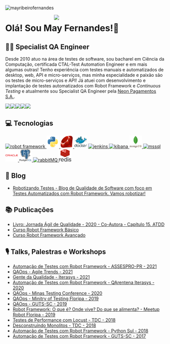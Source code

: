 <p align="left"> <img src="https://komarev.com/ghpvc/?username=mayribeirofernandes&label=Profile%20views&color=0e75b6&style=flat" alt="mayribeirofernandes" /> </p>

<img align="right" width="350" src="https://d585tldpucybw.cloudfront.net/sfimages/default-source/productsimages/teststudio/lp-710x510-case-2-illustration.png"/>

# Olá! Sou May Fernandes!👋
## 👩‍💻 Specialist QA Engineer

Desde 2010 atuo na área de testes de software, sou bacharel em Ciência da Computação, certificada CTAL-Test Automation Engineer e em mais algumas outras! Tenho experiência com testes manuais e automatizados de desktop, web, API e micro-serviços, mas minha especialidade e paixão são os testes de micro-serviços e API! Já atuei com desenvolvimento e implantação de testes automatizados com Robot Framework e *Continuous Testing* e atualmente sou Specialist QA Engineer pela [Neon Pagamentos S.A.](https://neon.com.br/).

[<img src="https://img.shields.io/badge/Microsoft_Outlook-0078D4?style=for-the-badge&logo=microsoft-outlook&logoColor=white" />](mailto:ammmayara@hotmail.com)[<img src="https://img.shields.io/badge/linkedin-%230077B5.svg?&style=for-the-badge&logo=linkedin&logoColor=white" />](https://www.linkedin.com/in/mayfernandes/)[<img src="https://img.shields.io/badge/GitLab-330F63?style=for-the-badge&logo=gitlab&logoColor=white" />](https://gitlab.com/robot-framework-may-fernandes/)[<img src="https://img.shields.io/badge/Telegram-2CA5E0?style=for-the-badge&logo=telegram&logoColor=white" />](https://t.me/joinchat/GysrsxRCsMM--5EkkguYYQ)[<img src="https://img.shields.io/badge/medium-%2312100E.svg?&style=for-the-badge&logo=medium&logoColor=white" />](https://medium.com/mayfernandes)

## 💻 Tecnologias

<p align="left"> <a href="https://robotframework.org/" target="_blank"> <img src="https://upload.wikimedia.org/wikipedia/commons/e/e4/Robot-framework-logo.png" alt="robot framework" width="40" height="40"/> </a> <a href="https://www.docker.com/" target="_blank"> <a href="https://www.python.org" target="_blank"> <img src="https://raw.githubusercontent.com/devicons/devicon/master/icons/python/python-original.svg" alt="python" width="40" height="40"/> </a> <a href="https://www.ruby-lang.org/pt/" target="_blank"> <img src="https://raw.githubusercontent.com/devicons/devicon/master/icons/ruby/ruby-original.svg" alt="ruby" width="40" height="40"/> </a> <img src="https://raw.githubusercontent.com/devicons/devicon/master/icons/docker/docker-original-wordmark.svg" alt="docker" width="40" height="40"/> </a> <a href="https://www.jenkins.io" target="_blank"> <img src="https://www.vectorlogo.zone/logos/jenkins/jenkins-icon.svg" alt="jenkins" width="40" height="40"/> </a> <a href="https://www.elastic.co/kibana" target="_blank"> <img src="https://www.vectorlogo.zone/logos/elasticco_kibana/elasticco_kibana-icon.svg" alt="kibana" width="40" height="40"/> </a> <a href="https://www.mongodb.com/" target="_blank"> <img src="https://raw.githubusercontent.com/devicons/devicon/master/icons/mongodb/mongodb-original-wordmark.svg" alt="mongodb" width="40" height="40"/> </a> <a href="https://www.microsoft.com/en-us/sql-server" target="_blank"> <img src="https://www.svgrepo.com/show/303229/microsoft-sql-server-logo.svg" alt="mssql" width="40" height="40"/> </a> <a href="https://www.oracle.com/" target="_blank"> <img src="https://raw.githubusercontent.com/devicons/devicon/master/icons/oracle/oracle-original.svg" alt="oracle" width="40" height="40"/> </a> <a href="https://www.postgresql.org" target="_blank"> <img src="https://raw.githubusercontent.com/devicons/devicon/master/icons/postgresql/postgresql-original-wordmark.svg" alt="postgresql" width="40" height="40"/> </a>  <a href="https://www.rabbitmq.com" target="_blank"> <img src="https://www.vectorlogo.zone/logos/rabbitmq/rabbitmq-icon.svg" alt="rabbitMQ" width="40" height="40"/> </a> <a href="https://redis.io" target="_blank"> <img src="https://raw.githubusercontent.com/devicons/devicon/master/icons/redis/redis-original-wordmark.svg" alt="redis" width="40" height="40"/>  </a> </p>

## 📝 Blog
- [Robotizando Testes - Blog de Qualidade de Software com foco em Testes Automatizados com Robot Framework. Vamos robotizar!](https://robotizandotestes.blogspot.com/)
  
## 📚 Publicações
- [Livro: Jornada Ágil de Qualidade - 2020 - Co-Autora - Capítulo 15. ATDD](https://www.google.com.br/books/edition/Jornada_%C3%81gil_de_Qualidade/z5bIDwAAQBAJ?hl=pt-BR&gbpv=0)
- [Curso Robot Framework Básico](https://www.udemy.com/course/automacao-de-testes-com-robot-framework-basico/?referralCode=07AE210B34B27F2BA63C)
- [Curso Robot Framework Avançado](https://www.udemy.com/course/automacao-de-testes-com-robot-framework-avancado/?referralCode=D8A16D5A4F4A3660792B)

## 🎙️ Talks, Palestras e Workshops
- [Automação de Testes com Robot Framework - ASSESPRO-PR - 2021](https://www.slideshare.net/MayaraRFernandesCBTS/assespro-prworkshoprobot-framework)
- [QAOps - Agile Trends - 2021](https://www.slideshare.net/MayaraRFernandesCBTS/qaops-agile-trends-2021)
- [Gente da Qualidade - Iterasys - 2021](https://youtu.be/d7letwKIrrk)
- [Automação de Testes com Robot Framework - QArentena Iterasys - 2020](https://youtu.be/r-Ju-O_miv0)
- [QAOps - Minas Testing Conference - 2020](https://www.slideshare.net/MayaraRFernandesCBTS/qa-ops-mtc-2020-mayara-fernandes)
- [QAOps - Minitry of Testing Floripa - 2019](https://www.slideshare.net/MayaraRFernandesCBTS/qaops-o-qa-com-pzinho-em-devops-ministry-of-testing-floripa-2019)
- [QAOps - GUTS-SC - 2019](https://youtu.be/bfAchnxHFMs)
- [Robot Framework: O que é? Onde vive? Do que se alimenta? - Meetup Robot Floripa - 2019](https://www.slideshare.net/MayaraRFernandesCBTS/1-robot-floripa-robot-framework-o-que-onde-vive-do-que-se-alimenta)
- [Testes de Performance com Locust - TDC - 2018](https://www.slideshare.net/MayaraRFernandesCBTS/tdcpoa2018-trilha-python-testes-de-performance-com-locust)
- [Desconstruíndo Monolitos - TDC - 2018](https://www.slideshare.net/MayaraRFernandesCBTS/tdcpoa2018-trilha-delphi-desconstruindo-monolitos-delphi)
- [Automação de Testes com Robot Framework - Python Sul - 2018](https://www.slideshare.net/MayaraRFernandesCBTS/pythonsul2018-apresentao-do-tutorial-automao-de-testes-com-robot-framework)
- [Automação de Testes com Robot Framework - GUTS-SC - 2017](https://www.slideshare.net/MayaraRFernandesCBTS/automao-de-testes-com-robot-framework-gutssc)
